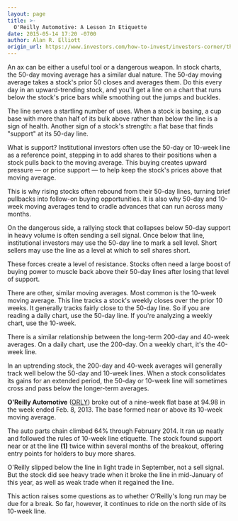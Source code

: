 ```yaml
---
layout: page
title: >-
  O'Reilly Automotive: A Lesson In Etiquette
date: 2015-05-14 17:20 -0700
author: Alan R. Elliott
origin_url: https://www.investors.com/how-to-invest/investors-corner/the-50day-line-is-a-versatile-indicator/
---
```


An ax can be either a useful tool or a dangerous weapon. In stock charts, the 50-day moving average has a similar dual nature. The 50-day moving average takes a stock's prior 50 closes and averages them. Do this every day in an upward-trending stock, and you'll get a line on a chart that runs below the stock's price bars while smoothing out the jumps and buckles.

The line serves a startling number of uses. When a stock is basing, a cup base with more than half of its bulk above rather than below the line is a sign of health. Another sign of a stock's strength: a flat base that finds "support" at its 50-day line.

What is support? Institutional investors often use the 50-day or 10-week line as a reference point, stepping in to add shares to their positions when a stock pulls back to the moving average. This buying creates upward pressure — or price support — to help keep the stock's prices above that moving average.

This is why rising stocks often rebound from their 50-day lines, turning brief pullbacks into follow-on buying opportunities. It is also why 50-day and 10-week moving averages tend to cradle advances that can run across many months.

On the dangerous side, a rallying stock that collapses below 50-day support in heavy volume is often sending a sell signal. Once below that line, institutional investors may use the 50-day line to mark a sell level. Short sellers may use the line as a level at which to sell shares short.

These forces create a level of resistance. Stocks often need a large boost of buying power to muscle back above their 50-day lines after losing that level of support.

There are other, similar moving averages. Most common is the 10-week moving average. This line tracks a stock's weekly closes over the prior 10 weeks. It generally tracks fairly close to the 50-day line. So if you are reading a daily chart, use the 50-day line. If you're analyzing a weekly chart, use the 10-week.

There is a similar relationship between the long-term 200-day and 40-week averages. On a daily chart, use the 200-day. On a weekly chart, it's the 40-week line.

In an uptrending stock, the 200-day and 40-week averages will generally track well below the 50-day and 10-week lines. When a stock consolidates its gains for an extended period, the 50-day or 10-week line will sometimes cross and pass below the longer-term averages.

**O'Reilly Automotive** ([ORLY](https://research.investors.com/quote.aspx?symbol=ORLY)) broke out of a nine-week flat base at 94.98 in the week ended Feb. 8, 2013. The base formed near or above its 10-week moving average.

The auto parts chain climbed 64% through February 2014. It ran up neatly and followed the rules of 10-week line etiquette. The stock found support near or at the line **(1)** twice within several months of the breakout, offering entry points for holders to buy more shares.

O'Reilly slipped below the line in light trade in September, not a sell signal. But the stock did see heavy trade when it broke the line in mid-January of this year, as well as weak trade when it regained the line.

This action raises some questions as to whether O'Reilly's long run may be due for a break. So far, however, it continues to ride on the north side of its 10-week line.
